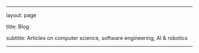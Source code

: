 ---

layout: page

title: Blog

subtitle: Articles on computer science, software engineering, AI & robotics

---